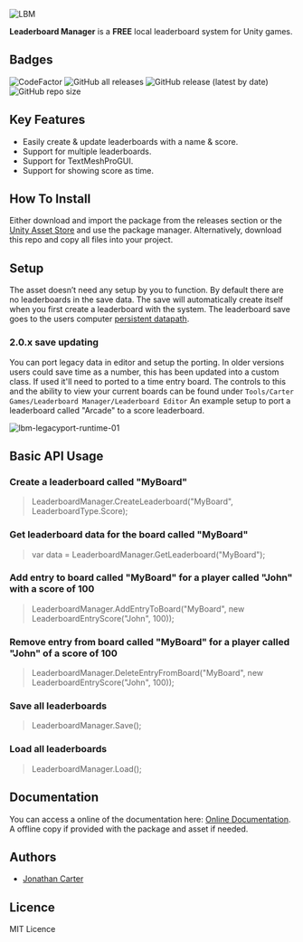 ![LBM](https://github.com/CarterGames/LeaderboardManager/assets/33253710/d5ee73b1-951f-48e8-ab58-e6344792ef40)


<b>Leaderboard Manager</b> is a <b>FREE</b> local leaderboard system for Unity games. 

## Badges
![CodeFactor](https://www.codefactor.io/repository/github/cartergames/LeaderboardManager/badge?style=for-the-badge)
![GitHub all releases](https://img.shields.io/github/downloads/CarterGames/LeaderboardManager/total?style=for-the-badge)
![GitHub release (latest by date)](https://img.shields.io/github/v/release/CarterGames/LeaderboardManager?style=for-the-badge)
![GitHub repo size](https://img.shields.io/github/repo-size/CarterGames/LeaderboardManager?style=for-the-badge)

## Key Features
- Easily create & update leaderboards with a name & score.
- Support for multiple leaderboards.
- Support for TextMeshProGUI.
- Support for showing score as time.

## How To Install
Either download and import the package from the releases section or the <a href="https://assetstore.unity.com/packages/tools/utilities/leaderboard-manager-cg-177291">Unity Asset Store</a> and use the package manager. Alternatively, download this repo and copy all files into your project. 

## Setup
The asset doesn’t need any setup by you to function. By default there are no leaderboards in the save data. The save will automatically create itself when you first create a leaderboard with the system. The leaderboard save goes to the users computer <a href="https://docs.unity3d.com/ScriptReference/Application-persistentDataPath.html">persistent datapath</a>.

### 2.0.x save updating
You can port legacy data in editor and setup the porting. In older versions users could save time as a number, this has been updated into a custom class. If used it'll need to ported to a time entry board. The controls to this and the ability to view your current boards can be found under ```Tools/Carter Games/Leaderboard Manager/Leaderboard Editor``` An example setup to port a leaderboard called "Arcade" to a score leaderboard. 

![lbm-legacyport-runtime-01](https://github.com/CarterGames/LeaderboardManager/assets/33253710/faed0d7d-4e89-49c7-8e0c-92bf83d1bfa9)

## Basic API Usage

### Create a leaderboard called "MyBoard"
> LeaderboardManager.CreateLeaderboard("MyBoard", LeaderboardType.Score);

### Get leaderboard data for the board called "MyBoard"
> var data = LeaderboardManager.GetLeaderboard("MyBoard");

### Add entry to board called "MyBoard" for a player called "John" with a score of 100
> LeaderboardManager.AddEntryToBoard("MyBoard", new LeaderboardEntryScore("John", 100));

### Remove entry from board called "MyBoard" for a player called "John" of a score of 100
> LeaderboardManager.DeleteEntryFromBoard("MyBoard", new LeaderboardEntryScore("John", 100));

### Save all leaderboards
> LeaderboardManager.Save();

### Load all leaderboards
> LeaderboardManager.Load();

## Documentation
You can access a online of the documentation here: <a href="https://carter.games/docs/leaderboardmanager">Online Documentation</a>. A offline copy if provided with the package and asset if needed. 

## Authors
- <a href="https://github.com/JonathanMCarter">Jonathan Carter</a>

## Licence
MIT Licence
